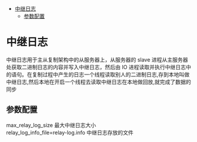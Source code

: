 <!-- TOC -->

- [中继日志](#%e4%b8%ad%e7%bb%a7%e6%97%a5%e5%bf%97)
  - [参数配置](#%e5%8f%82%e6%95%b0%e9%85%8d%e7%bd%ae)

<!-- /TOC -->

# 中继日志

中继日志用于主从复制架构中的从服务器上，从服务器的 slave 进程从主服务器处获取二进制日志的内容并写入中继日志，然后由 IO 进程读取并执行中继日志中的语句。在复制过程中产生的日志一个线程读取别人的二进制日志,存到本地叫做中继日志,然后本地在开启一个线程去读取中继日志在本地做回放,就完成了数据的同步

## 参数配置

max_relay_log_size 最大中继日志大小  
relay_log_info_file=relay-log.info 中继日志存放的文件  

